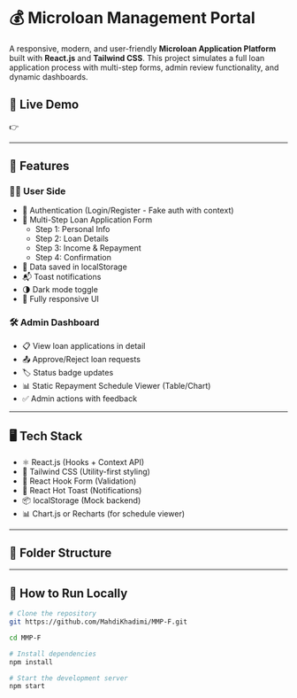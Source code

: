 # 💰 Microloan Management Portal

A responsive, modern, and user-friendly **Microloan Application Platform** built with **React.js** and **Tailwind CSS**. This project simulates a full loan application process with multi-step forms, admin review functionality, and dynamic dashboards.

## 🚀 Live Demo

👉

---

## 📌 Features

### 🧑‍💼 User Side

- 🔐 Authentication (Login/Register - Fake auth with context)
- 📝 Multi-Step Loan Application Form
  - Step 1: Personal Info
  - Step 2: Loan Details
  - Step 3: Income & Repayment
  - Step 4: Confirmation
- 💾 Data saved in localStorage
- 📬 Toast notifications
- 🌗 Dark mode toggle
- 📱 Fully responsive UI

### 🛠️ Admin Dashboard

- 📋 View loan applications in detail
- 📤 Approve/Reject loan requests
- 🏷️ Status badge updates
- 📊 Static Repayment Schedule Viewer (Table/Chart)
- ✅ Admin actions with feedback

---

## 🖥️ Tech Stack

- ⚛️ React.js (Hooks + Context API)
- 💨 Tailwind CSS (Utility-first styling)
- 🧮 React Hook Form (Validation)
- 🍞 React Hot Toast (Notifications)
- 📦 localStorage (Mock backend)
- 📊 Chart.js or Recharts (for schedule viewer)

---

## 📂 Folder Structure

---

## 🧪 How to Run Locally

```bash
# Clone the repository
git https://github.com/MahdiKhadimi/MMP-F.git

cd MMP-F

# Install dependencies
npm install

# Start the development server
npm start
```
